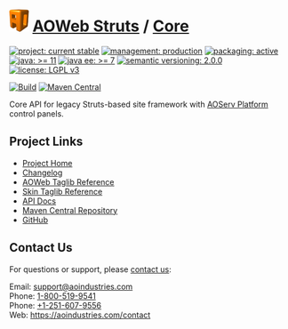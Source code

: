 # [<img src="ao-logo.png" alt="AO Logo" width="35" height="40">](https://github.com/aoindustries) [AOWeb Struts](https://github.com/aoindustries/aoweb-struts) / [Core](https://github.com/aoindustries/aoweb-struts-core)

[![project: current stable](https://aoindustries.com/ao-badges/project-current-stable.svg)](https://aoindustries.com/life-cycle#project-current-stable)
[![management: production](https://aoindustries.com/ao-badges/management-production.svg)](https://aoindustries.com/life-cycle#management-production)
[![packaging: active](https://aoindustries.com/ao-badges/packaging-active.svg)](https://aoindustries.com/life-cycle#packaging-active)  
[![java: &gt;= 11](https://aoindustries.com/ao-badges/java-11.svg)](https://docs.oracle.com/en/java/javase/11/docs/api/)
[![java ee: &gt;= 7](https://aoindustries.com/ao-badges/javaee-7.svg)](https://docs.oracle.com/javaee/7/api/)
[![semantic versioning: 2.0.0](https://aoindustries.com/ao-badges/semver-2.0.0.svg)](http://semver.org/spec/v2.0.0.html)
[![license: LGPL v3](https://aoindustries.com/ao-badges/license-lgpl-3.0.svg)](https://www.gnu.org/licenses/lgpl-3.0)

[![Build](https://github.com/aoindustries/aoweb-struts-core/workflows/Build/badge.svg?branch=master)](https://github.com/aoindustries/aoweb-struts-core/actions?query=workflow%3ABuild)
[![Maven Central](https://maven-badges.herokuapp.com/maven-central/com.aoindustries/aoweb-struts-core/badge.svg)](https://maven-badges.herokuapp.com/maven-central/com.aoindustries/aoweb-struts-core)

Core API for legacy Struts-based site framework with [AOServ Platform](https://aoindustries.com/aoserv/) control panels.

## Project Links
* [Project Home](https://aoindustries.com/aoweb-struts/core/)
* [Changelog](https://aoindustries.com/aoweb-struts/core/changelog)
* [AOWeb Taglib Reference](https://aoindustries.com/aoweb-struts/core/aoweb-struts-aoweb.tld/)
* [Skin Taglib Reference](https://aoindustries.com/aoweb-struts/core/aoweb-struts-skin.tld/)
* [API Docs](https://aoindustries.com/aoweb-struts/core/apidocs/)
* [Maven Central Repository](https://search.maven.org/artifact/com.aoindustries/aoweb-struts-core)
* [GitHub](https://github.com/aoindustries/aoweb-struts-core)

## Contact Us
For questions or support, please [contact us](https://aoindustries.com/contact):

Email: [support@aoindustries.com](mailto:support@aoindustries.com)  
Phone: [1-800-519-9541](tel:1-800-519-9541)  
Phone: [+1-251-607-9556](tel:+1-251-607-9556)  
Web: https://aoindustries.com/contact
